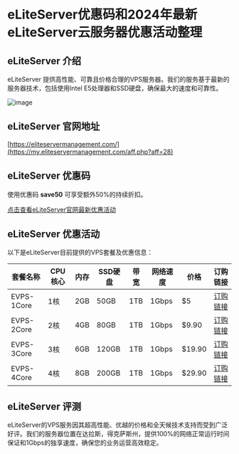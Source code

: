 # eLiteServer优惠码和2024年最新eLiteServer云服务器优惠活动整理

## eLiteServer 介绍
eLiteServer 提供高性能、可靠且价格合理的VPS服务器。我们的服务基于最新的服务器技术，包括使用Intel E5处理器和SSD硬盘，确保最大的速度和可靠性。

![image](https://github.com/FrancessStanleys74/eLiteServer/assets/167837542/e5f40101-d581-42e8-8ff2-850dc2143799)

## eLiteServer 官网地址
[https://eliteservermanagement.com/](https://my.eliteservermanagement.com/aff.php?aff=28)

## eLiteServer 优惠码
使用优惠码 **save50** 可享受额外50%的持续折扣。

[点击查看eLiteServer官网最新优惠活动](https://my.eliteservermanagement.com/aff.php?aff=28)

## eLiteServer 优惠活动

以下是eLiteServer目前提供的VPS套餐及优惠信息：

| 套餐名称   | CPU核心 | 内存 | SSD硬盘 | 带宽 | 网络速度 | 价格     | 订购链接 |
|------------|---------|------|---------|------|----------|----------|--------|
| EVPS-1Core | 1核     | 2GB  | 50GB    | 1TB  | 1Gbps    | $5       | [订购链接](https://my.eliteservermanagement.com/aff.php?aff=28&pid=90) |
| EVPS-2Core | 2核     | 4GB  | 80GB    | 1TB  | 1Gbps    | $9.90    | [订购链接](https://my.eliteservermanagement.com/aff.php?aff=28&pid=35) |
| EVPS-3Core | 3核     | 6GB  | 120GB   | 1TB  | 1Gbps    | $19.90   | [订购链接](https://my.eliteservermanagement.com/aff.php?aff=28&pid=74) |
| EVPS-4Core | 4核     | 8GB  | 200GB   | 1TB  | 1Gbps    | $29.90   | [订购链接](https://my.eliteservermanagement.com/aff.php?aff=28&pid=74) |

## eLiteServer 评测
eLiteServer的VPS服务因其超高性能、优越的价格和全天候技术支持而受到广泛好评。我们的服务器位置在达拉斯，得克萨斯州，提供100%的网络正常运行时间保证和1Gbps的独享速度，确保您的业务运营高效稳定。
